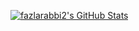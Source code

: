   <a href="https://awesome-github-stats.azurewebsites.net/index.html??cardType=github&preferLogin=false">    <img  alt="fazlarabbi2's GitHub Stats" src="https://awesome-github-stats.azurewebsites.net/user-stats/fazlarabbi2?cardType=github&preferLogin=false" />  </a>
